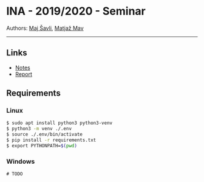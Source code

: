 # INA - 2019/2020 - Seminar

Authors: [Maj Šavli](https://github.com/saullas), [Matjaž Mav](https://github.com/matjazmav)

---

## Links
- [Notes](https://docs.google.com/document/d/1Sh1tYwuy0YUsRWrzMz64w29XQde2IqmYQOwlbM1QaHs/edit?usp=sharing)
- [Report](https://www.overleaf.com/project/5ebd83d90b1f7d0001587f9d)

## Requirements
### Linux
```bash
$ sudo apt install python3 python3-venv
$ python3 -m venv ./.env
$ source ./.env/bin/activate
$ pip install -r requirements.txt
$ export PYTHONPATH=$(pwd)
```
### Windows
```
# TODO
```